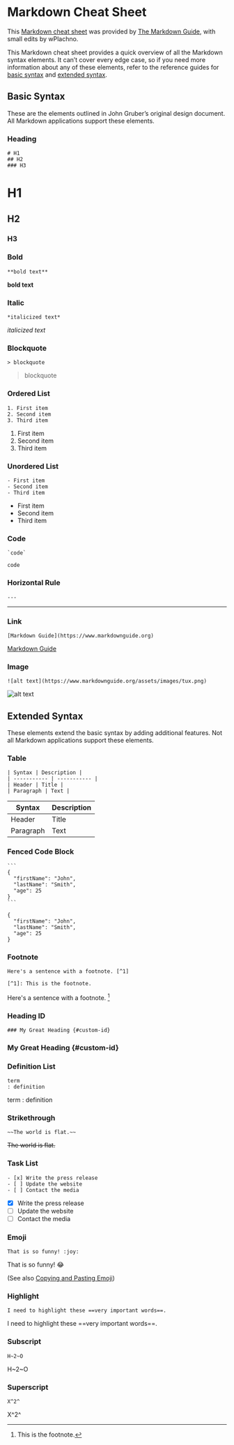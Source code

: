 # Markdown Cheat Sheet

This [Markdown cheat sheet](https://www.markdownguide.org/cheat-sheet/#downloads) was provided by [The Markdown Guide](https://www.markdownguide.org), with small edits by wPlachno.

This Markdown cheat sheet provides a quick overview of all the Markdown syntax elements. It can’t cover every edge case, so if you need more information about any of these elements, refer to the reference guides for [basic syntax](https://www.markdownguide.org/basic-syntax/) and [extended syntax](https://www.markdownguide.org/extended-syntax/).

## Basic Syntax

These are the elements outlined in John Gruber’s original design document. All Markdown applications support these elements.

### Heading

	# H1
	## H2
	### H3

# H1
## H2
### H3

### Bold

	**bold text**

**bold text**

### Italic

	*italicized text*

*italicized text*

### Blockquote

	> blockquote

> blockquote

### Ordered List

	1. First item
	2. Second item
	3. Third item

1. First item
2. Second item
3. Third item

### Unordered List

	- First item
	- Second item
	- Third item

- First item
- Second item
- Third item

### Code

	`code`

`code`

### Horizontal Rule

	---

---

### Link

	[Markdown Guide](https://www.markdownguide.org)

[Markdown Guide](https://www.markdownguide.org)

### Image

	![alt text](https://www.markdownguide.org/assets/images/tux.png)

![alt text](https://www.markdownguide.org/assets/images/tux.png)

## Extended Syntax

These elements extend the basic syntax by adding additional features. Not all Markdown applications support these elements.

### Table

	| Syntax | Description |
	| ----------- | ----------- |
	| Header | Title |
	| Paragraph | Text |

| Syntax | Description |
| ----------- | ----------- |
| Header | Title |
| Paragraph | Text |

### Fenced Code Block

	```
	{
	  "firstName": "John",
	  "lastName": "Smith",
	  "age": 25
	}
	```

```
{
  "firstName": "John",
  "lastName": "Smith",
  "age": 25
}
```

### Footnote

	Here's a sentence with a footnote. [^1]

	[^1]: This is the footnote.

Here's a sentence with a footnote. [^1]

[^1]: This is the footnote.

### Heading ID

	### My Great Heading {#custom-id}

### My Great Heading {#custom-id}

### Definition List

	term
	: definition

term
: definition

### Strikethrough

	~~The world is flat.~~

~~The world is flat.~~

### Task List

	- [x] Write the press release
	- [ ] Update the website
	- [ ] Contact the media

- [x] Write the press release
- [ ] Update the website
- [ ] Contact the media

### Emoji

	That is so funny! :joy:

That is so funny! :joy:

(See also [Copying and Pasting Emoji](https://www.markdownguide.org/extended-syntax/#copying-and-pasting-emoji))

### Highlight

	I need to highlight these ==very important words==.

I need to highlight these ==very important words==.

### Subscript

	H~2~O

H~2~O

### Superscript

	X^2^

X^2^